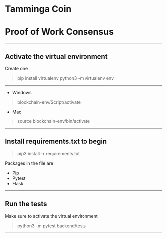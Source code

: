 # Tamminga Coin
# Proof of Work Consensus
----
**Activate the virtual environment**
----
Create one
>pip install virtualenv
>python3 -m virtualenv env

----
- Windows
> blockchain-env/Script/activate

- Mac
> source blockchain-env/bin/activate

----
**Install requirements.txt to begin**
----
> pip3 install -r requirements.txt

Packages in the file are
- Pip
- Pytest
- Flask

----
**Run the tests**
----

Make sure to activate the virtual environment

>python3 -m pytest backend/tests

----
